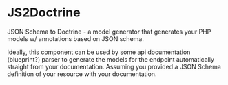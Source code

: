 # JS2Doctrine
JSON Schema to Doctrine - a model generator that generates your PHP models w/ annotations based on JSON schema. 

Ideally, this component can be used by some api documentation (blueprint?) parser to generate the models for the endpoint automatically straight from your documentation. Assuming you provided a JSON Schema definition of your resource with your documentation. 
